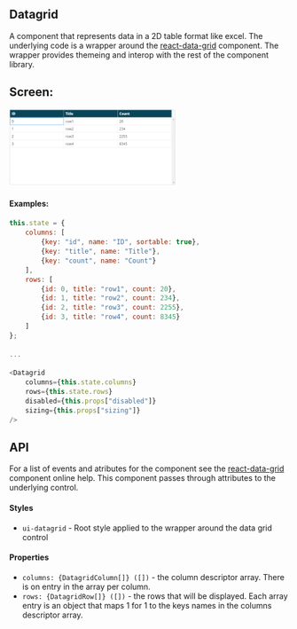 <a name="module_Datagrid"></a>

## Datagrid
A component that represents data in a 2D table format like excel.  The
underlying code is a wrapper around the [react-data-grid](https://www.npmjs.com/package/react-data-grid)
component.  The wrapper provides themeing and interop with the rest of the component library.

## Screen:
<img src="https://github.com/jmquigley/gadgets/blob/master/images/datagrid.png" width="60%" />

#### Examples:

```javascript
this.state = {
    columns: [
        {key: "id", name: "ID", sortable: true},
        {key: "title", name: "Title"},
        {key: "count", name: "Count"}
    ],
    rows: [
        {id: 0, title: "row1", count: 20},
        {id: 1, title: "row2", count: 234},
        {id: 2, title: "row3", count: 2255},
        {id: 3, title: "row4", count: 8345}
    ]
};

...

<Datagrid
    columns={this.state.columns}
    rows={this.state.rows}
    disabled={this.props["disabled"]}
    sizing={this.props["sizing"]}
/>
```

## API
For a list of events and atributes for the component see the
[react-data-grid](http://adazzle.github.io/react-data-grid/docs/ReactDataGrid)
component online help.  This component passes through attributes to the
underlying control.

#### Styles
- `ui-datagrid` - Root style applied to the wrapper around the data grid control

#### Properties
- `columns: {DatagridColumn[]} ([])` - the column descriptor array.  There is
on entry in the array per column.
- `rows: {DatagridRow[]} ([])` - the rows that will be displayed.  Each array
entry is an object that maps 1 for 1 to the keys names in the columns
descriptor array.

